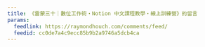 ```yaml
---
title: 《雷蒙三十｜數位工作術・Notion 中文課程教學・線上訓練營》的留言
params:
  feedlink: https://raymondhouch.com/comments/feed/
  feedid: cc0de7a4c9ecc85b9b2a9746a5dcb4ca
---
```

